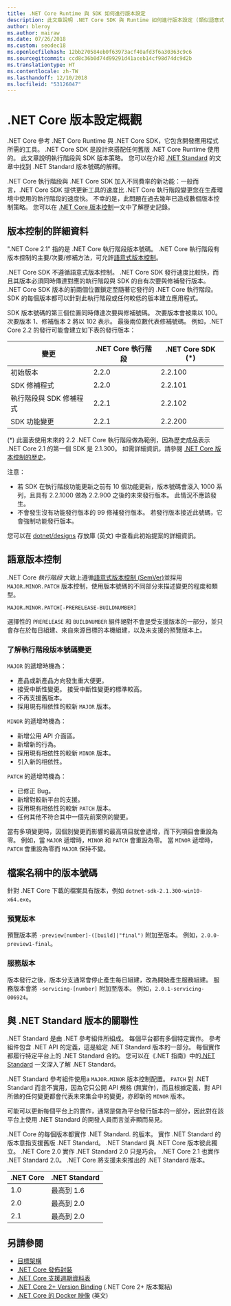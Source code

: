 ```yaml
---
title: .NET Core Runtime 與 SDK 如何進行版本設定
description: 此文章說明 .NET Core SDK 與 Runtime 如何進行版本設定 (類似語意式版本設定)。
author: bleroy
ms.author: mairaw
ms.date: 07/26/2018
ms.custom: seodec18
ms.openlocfilehash: 12bb270584eb0f63973acf40afd3f6a30363c9c6
ms.sourcegitcommit: ccd8c36b0d74d99291d41aceb14cf98d74dc9d2b
ms.translationtype: HT
ms.contentlocale: zh-TW
ms.lasthandoff: 12/10/2018
ms.locfileid: "53126047"
---
```

# <a name="overview-of-how-net-core-is-versioned"></a>.NET Core 版本設定概觀

.NET Core 參考 .NET Core Runtime 與 .NET Core SDK，它包含開發應用程式所需的工具。 .NET Core SDK 是設計來搭配任何舊版 .NET Core Runtime 使用的。 此文章說明執行階段與 SDK 版本策略。 您可以在介紹 [.NET Standard](../../standard/net-standard.md#net-implementation-support) 的文章中找到 .NET Standard 版本號碼的解釋。

.NET Core 執行階段與 .NET Core SDK 加入不同費率的新功能：一般而言，.NET Core SDK 提供更新工具的速度比 .NET Core 執行階段變更您在生產環境中使用的執行階段的速度快。 不幸的是，此問題在過去幾年已造成數個版本控制策略。 您可以在 [.NET Core 版本控制](version-history.md)一文中了解歷史記錄。

## <a name="versioning-details"></a>版本控制的詳細資料

".NET Core 2.1" 指的是 .NET Core 執行階段版本號碼。 .NET Core 執行階段有版本控制的主要/次要/修補方法，可允許[語意式版本控制](#semantic-versioning)。

.NET Core SDK 不遵循語意式版本控制。 .NET Core SDK 發行速度比較快，而且其版本必須同時傳達對應的執行階段與 SDK 的自有次要與修補發行版本。 .NET Core SDK 版本的前兩個位置鎖定至隨著它發行的 .NET Core 執行階段。 SDK 的每個版本都可以針對此執行階段或任何較低的版本建立應用程式。

SDK 版本號碼的第三個位置同時傳達次要與修補號碼。 次要版本會被乘以 100。 次要版本 1、修補版本 2 將以 102 表示。 最後兩位數代表修補號碼。 例如，.NET Core 2.2 的發行可能會建立如下表的發行版本：

| 變更                | .NET Core 執行階段 | .NET Core SDK (*) |
|-----------------------|-------------------|-------------------|
| 初始版本       | 2.2.0             | 2.2.100           |
| SDK 修補程式             | 2.2.0             | 2.2.101           |
| 執行階段與 SDK 修補程式 | 2.2.1             | 2.2.102           |
| SDK 功能變更    | 2.2.1             | 2.2.200           |

(\*) 此圖表使用未來的 2.2 .NET Core 執行階段做為範例，因為歷史成品表示 .NET Core 2.1 的第一個 SDK 是 2.1.300。 如需詳細資訊，請參閱 [.NET Core 版本控制的歷史](version-history.md)。

注意：

* 若 SDK 在執行階段功能更新之前有 10 個功能更新，版本號碼會滾入 1000 系列，且具有 2.2.1000 做為 2.2.900 之後的未來發行版本。 此情況不應該發生。
* 不會發生沒有功能發行版本的 99 修補發行版本。 若發行版本接近此號碼，它會強制功能發行版本。

您可以在 [dotnet/designs](https://github.com/dotnet/designs/pull/29) 存放庫 \(英文\) 中查看此初始提案的詳細資訊。

## <a name="semantic-versioning"></a>語意版本控制

.NET Core *執行階段* 大致上遵循[語意式版本控制 (SemVer)](https://semver.org/)並採用 `MAJOR.MINOR.PATCH` 版本控制，使用版本號碼的不同部分來描述變更的程度和類型。

```
MAJOR.MINOR.PATCH[-PRERELEASE-BUILDNUMBER]
```

選擇性的 `PRERELEASE` 和 `BUILDNUMBER` 組件絕對不會是受支援版本的一部分，並只會存在於每日組建、來自來源目標的本機組建，以及未支援的預覽版本上。

### <a name="understand-runtime-version-number-changes"></a>了解執行階段版本號碼變更

`MAJOR` 的遞增時機為：

* 產品或新產品方向發生重大便更。
* 接受中斷性變更。 接受中斷性變更的標準較高。
* 不再支援舊版本。
* 採用現有相依性的較新 `MAJOR` 版本。

`MINOR` 的遞增時機為：

* 新增公用 API 介面區。
* 新增新的行為。
* 採用現有相依性的較新 `MINOR` 版本。
* 引入新的相依性。

`PATCH` 的遞增時機為：

* 已修正 Bug。
* 新增對較新平台的支援。
* 採用現有相依性的較新 `PATCH` 版本。
* 任何其他不符合其中一個先前案例的變更。

當有多項變更時，因個別變更而影響的最高項目就會遞增，而下列項目會重設為零。 例如，當 `MAJOR` 遞增時，`MINOR` 和 `PATCH` 會重設為零。 當 `MINOR` 遞增時，`PATCH` 會重設為零而 `MAJOR` 保持不變。

## <a name="version-numbers-in-file-names"></a>檔案名稱中的版本號碼

針對 .NET Core 下載的檔案具有版本，例如 `dotnet-sdk-2.1.300-win10-x64.exe`。

### <a name="preview-versions"></a>預覽版本

預覽版本將 `-preview[number]-([build]|"final")` 附加至版本。 例如，`2.0.0-preview1-final`。

### <a name="servicing-versions"></a>服務版本

版本發行之後，版本分支通常會停止產生每日組建，改為開始產生服務組建。 服務版本會將 `-servicing-[number]` 附加至版本。 例如，`2.0.1-servicing-006924`。

## <a name="relationship-to-net-standard-versions"></a>與 .NET Standard 版本的關聯性

.NET Standard 是由 .NET 參考組件所組成。 每個平台都有多個特定實作。 參考組件包含 .NET API 的定義，這是給定 .NET Standard 版本的一部分。 每個實作都履行特定平台上的 .NET Standard 合約。 您可以在《.NET 指南》中的[.NET Standard](../../standard/net-standard.md) 一文深入了解 .NET Standard。

.NET Standard 參考組件使用a `MAJOR.MINOR` 版本控制配置。 `PATCH` 對 .NET Standard 而言不實用，因為它只公開 API 規格 (無實作)，而且根據定義，對 API 所做的任何變更都會代表未來集合中的變更，亦即新的 `MINOR` 版本。

可能可以更新每個平台上的實作，通常是做為平台發行版本的一部分，因此對在該平台上使用 .NET Standard 的開發人員而言並非顯而易見。

.NET Core 的每個版本都實作 .NET Standard. 的版本。 實作 .NET Standard 的版本意指支援舊版 .NET Standard。 .NET Standard 與 .NET Core 版本彼此獨立。 .NET Core 2.0 實作 .NET Standard 2.0 只是巧合。 .NET Core 2.1 也實作 .NET Standard 2.0。 .NET Core 將支援未來推出的 .NET Standard 版本。

| .NET Core | .NET Standard |
|-----------|---------------|
| 1.0       | 最高到 1.6     |
| 2.0       | 最高到 2.0     |
| 2.1       | 最高到 2.0     |

## <a name="see-also"></a>另請參閱

* [目標架構](../../standard/frameworks.md)  
* [.NET Core 發佈封裝](../build/distribution-packaging.md)  
* [.NET Core 支援週期資料表](https://www.microsoft.com/net/core/support)  
* [.NET Core 2+ Version Binding](https://github.com/dotnet/designs/issues/3) (.NET Core 2+ 版本繫結)  
* [.NET Core 的 Docker 映像](https://hub.docker.com/r/microsoft/dotnet/) \(英文\)
